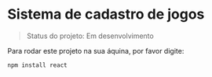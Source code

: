 # Sistema de cadastro de jogos

>Status do projeto: Em desenvolvimento

Para rodar este projeto na sua áquina, por favor digite:

```
npm install react
```
